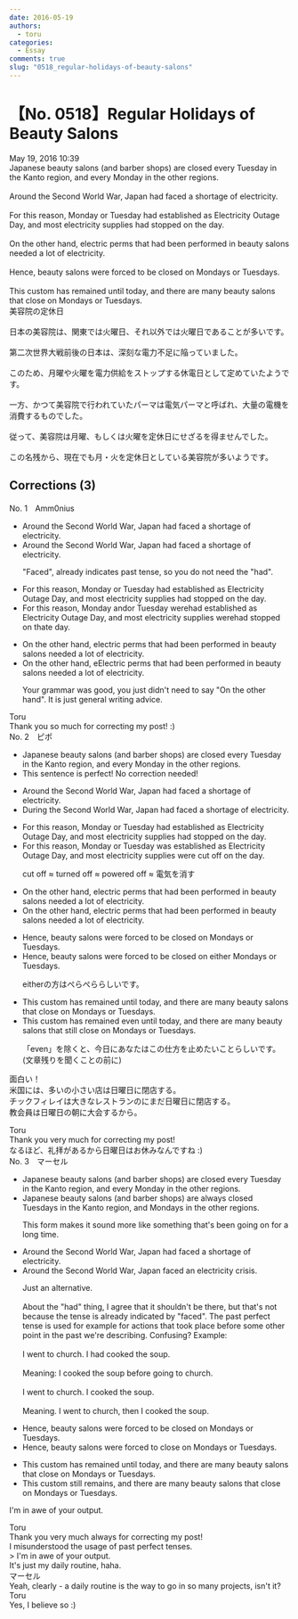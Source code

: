 ```yaml
---
date: 2016-05-19
authors:
  - toru
categories:
  - Essay
comments: true
slug: "0518_regular-holidays-of-beauty-salons"
---
```


# 【No. 0518】Regular Holidays of Beauty Salons
<div class="date">May 19, 2016 10:39</div>
<div id="post"><div id="body_show_ori">
Japanese beauty salons (and barber shops) are closed every Tuesday in the Kanto region, and every Monday in the other regions.<br/><br/>Around the Second World War, Japan had faced a shortage of electricity.<br/><br/>For this reason, Monday or Tuesday had established as Electricity Outage Day, and most electricity supplies had stopped on the day.<br/><br/>On the other hand, electric perms that had been performed in beauty salons needed a lot of electricity.<br/><br/>Hence, beauty salons were forced to be closed on Mondays or Tuesdays.<br/><br/>This custom has remained until today, and there are many beauty salons that close on Mondays or Tuesdays.
</div></div>

<!-- more -->

<div id="post_ja"><div id="body_show_mo">
美容院の定休日<br/><br/>日本の美容院は、関東では火曜日、それ以外では火曜日であることが多いです。<br/><br/>第二次世界大戦前後の日本は、深刻な電力不足に陥っていました。<br/><br/>このため、月曜や火曜を電力供給をストップする休電日として定めていたようです。<br/><br/>一方、かつて美容院で行われていたパーマは電気パーマと呼ばれ、大量の電機を消費するものでした。<br/><br/>従って、美容院は月曜、もしくは火曜を定休日にせざるを得ませんでした。<br/><br/>この名残から、現在でも月・火を定休日としている美容院が多いようです。
</div></div>

## Corrections (3)
<div id="block"><div class="first_name"> No. 1　<span class="just_name">Amm0nius</span></div><div id="block2">
<ul class="correction_field">
<li class="incorrect">Around the Second World War, Japan had faced a shortage of electricity.</li>
<li class="corrected correct">
Around the Second World War, Japan <span class="f_gray"><span class="sline">had </span></span>faced a shortage of electricity.
<p class="correction_comment">"Faced", already indicates past tense, so you do not need the "had".</p>
</li>
</ul>
<ul class="correction_field">
<li class="incorrect">For this reason, Monday or Tuesday had established as Electricity Outage Day, and most electricity supplies had stopped on the day.</li>
<li class="corrected correct">
For this reason, Monday <span class="f_red">and</span><span class="f_gray"><span class="sline">or</span></span> Tuesday <span class="f_red">were</span><span class="f_gray"><span class="sline">had</span></span> established as Electricity Outage Day, and most electricity supplies <span class="f_red">were</span><span class="f_gray"><span class="sline">had</span></span> stopped on th<span class="f_red">at</span><span class="f_gray"><span class="sline">e</span></span> day.
</li>
</ul>
<ul class="correction_field">
<li class="incorrect">On the other hand, electric perms that had been performed in beauty salons needed a lot of electricity.</li>
<li class="corrected correct">
<span class="f_gray"><span class="sline">On the other hand, e</span></span><span class="f_red">E</span>lectric perms that had been performed in beauty salons needed a lot of electricity.
<p class="correction_comment">Your grammar was good, you just didn't need to say "On the other hand". It is just general writing advice.</p>
</li>
</ul>
</div><div class="name"><span class="just_name">Toru</span><br>
Thank you so much for correcting my post! :)
</div>
</div>
<div id="block"><div class="first_name"> No. 2　<span class="just_name">ピポ</span></div><div id="block2">
<ul class="correction_field">
<li class="incorrect">Japanese beauty salons (and barber shops) are closed every Tuesday in the Kanto region, and every Monday in the other regions.</li>
<li class="corrected perfect">This sentence is perfect! No correction needed!</li>
</ul>
<ul class="correction_field">
<li class="incorrect">Around the Second World War, Japan had faced a shortage of electricity.</li>
<li class="corrected correct">
<span class="f_blue">During</span> the Second World War, Japan had faced a shortage of electricity.
</li>
</ul>
<ul class="correction_field">
<li class="incorrect">For this reason, Monday or Tuesday had established as Electricity Outage Day, and most electricity supplies had stopped on the day.</li>
<li class="corrected correct">
For this reason, Monday or Tuesday <span class="f_blue">was</span> established as Electricity Outage Day, and most electricity supplies <span class="f_blue">were cut off</span> on the day.
<p class="correction_comment">cut off ≈ turned off ≈ powered off ≈ 電気を消す</p>
</li>
</ul>
<ul class="correction_field">
<li class="incorrect">On the other hand, electric perms that had been performed in beauty salons needed a lot of electricity.</li>
<li class="corrected correct">
On the other hand, electric perms that had been performed in beauty salons needed a lot of electricity.
</li>
</ul>
<ul class="correction_field">
<li class="incorrect">Hence, beauty salons were forced to be closed on Mondays or Tuesdays.</li>
<li class="corrected correct">
Hence, beauty salons were forced to be closed on <span class="f_blue">either</span> Mondays or Tuesdays.
<p class="correction_comment">eitherの方はぺらぺららしいです。</p>
</li>
</ul>
<ul class="correction_field">
<li class="incorrect">This custom has remained until today, and there are many beauty salons that close on Mondays or Tuesdays.</li>
<li class="corrected correct">
This custom has remained <span class="f_blue">even</span> until today, and there are many beauty salons that <span class="f_blue">still </span>close on Mondays or Tuesdays.
<p class="correction_comment">「even」を除くと、今日にあなたはこの仕方を止めたいことらしいです。(文章残りを聞くことの前に)</p>
</li>
</ul>
<p class="comment_small">
 面白い！
 <br/>
 米国には、多いの小さい店は日曜日に閉店する。
 <br/>
 チックフィレイは大きなレストランのにまだ日曜日に閉店する。
 <br/>
 教会員は日曜日の朝に大会するから。
</p>

</div><div class="name"><span class="just_name">Toru</span><br>
Thank you very much for correcting my post!<br/>なるほど、礼拝があるから日曜日はお休みなんですね :)
</div>
</div>
<div id="block"><div class="first_name"> No. 3　<span class="just_name">マーセル</span></div><div id="block2">
<ul class="correction_field">
<li class="incorrect">Japanese beauty salons (and barber shops) are closed every Tuesday in the Kanto region, and every Monday in the other regions.</li>
<li class="corrected correct">
Japanese beauty salons (and barber shops) are <span class="f_blue">always </span>closed <span class="f_blue">Tuesdays</span> in the Kanto region, and <span class="f_blue">Mondays</span> in the other regions.
<p class="correction_comment">This form makes it sound more like something that's been going on for a long time.</p>
</li>
</ul>
<ul class="correction_field">
<li class="incorrect">Around the Second World War, Japan had faced a shortage of electricity.</li>
<li class="corrected correct">
Around the Second World War, Japan faced <span class="f_blue">an electricity crisis</span>.
<p class="correction_comment">Just an alternative.<br/><br/>About the "had" thing, I agree that it shouldn't be there, but that's not because the tense is already indicated by "faced". The past perfect tense is used for example for actions that took place before some other point in the past we're describing. Confusing? Example:<br/><br/>I went to church. I had cooked the soup.<br/><br/>Meaning: I cooked the soup before going to church.<br/><br/>I went to church. I cooked the soup.<br/><br/>Meaning. I went to church, then I cooked the soup.</p>
</li>
</ul>
<ul class="correction_field">
<li class="incorrect">Hence, beauty salons were forced to be closed on Mondays or Tuesdays.</li>
<li class="corrected correct">
Hence, beauty salons were forced to <span class="f_blue">close </span>on Mondays or Tuesdays.
</li>
</ul>
<ul class="correction_field">
<li class="incorrect">This custom has remained until today, and there are many beauty salons that close on Mondays or Tuesdays.</li>
<li class="corrected correct">
This custom <span class="f_blue">still remains</span>, and there are many beauty salons that close on Mondays or Tuesdays.
</li>
</ul>
<p class="comment_small">
 I'm in awe of your output.
</p>

</div><div class="name"><span class="just_name">Toru</span><br>
Thank you very much always for correcting my post!<br/>I misunderstood the usage of past perfect tenses.<br/>&gt; I'm in awe of your output.<br/>It's just my daily routine, haha.
</div>
<div class="name"><span class="just_name">マーセル</span><br>
Yeah, clearly - a daily routine is the way to go in so many projects, isn't it?
</div>
<div class="name"><span class="just_name">Toru</span><br>
Yes, I believe so :)
</div>
</div>
